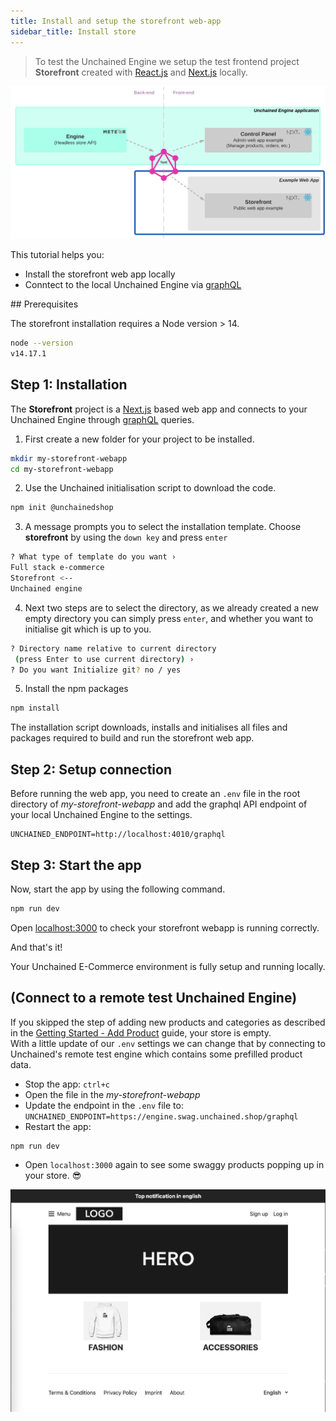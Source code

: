 ```yaml
---
title: Install and setup the storefront web-app
sidebar_title: Install store
---
```


> To test the Unchained Engine we setup the test frontend project **Storefront** created with [React.js](https://reactjs.org/) and [Next.js](https://nextjs.org/) locally.

![diagram](../images/getting-started/Storefront_Setup.png)

This tutorial helps you:

- Install the storefront web app locally
- Conntect to the local Unchained Engine via [graphQL](https://graphql.org/)

## Prerequisites

The storefront installation requires a Node version > 14.
```bash
node --version
v14.17.1
```

## Step 1: Installation

The **Storefront** project is a [Next.js](https://nextjs.org/) based web app and connects to your Unchained Engine through [graphQL](https://graphql.org/) queries.

1. First create a new folder for your project to be installed.
```bash
mkdir my-storefront-webapp
cd my-storefront-webapp
```
2. Use the Unchained initialisation script to download the code.
```bash
npm init @unchainedshop
```
3. A message prompts you to select the installation template. Choose **storefront** by using the `down key` and press `enter` 
```bash
? What type of template do you want › 
Full stack e-commerce
Storefront <--
Unchained engine
```
4. Next two steps are to select the directory, as we already created a new empty directory you can simply press `enter`, and whether you want to initialise git which is up to you.
```bash
? Directory name relative to current directory 
 (press Enter to use current directory) › 
? Do you want Initialize git? no / yes
```
5. Install the npm packages
```bash
npm install
```

The installation script downloads, installs and initialises all files and packages required to build and run the storefront web app.

## Step 2: Setup connection

Before running the web app, you need to create an `.env` file in the root directory of _my-storefront-webapp_ and add the graphql API endpoint of your local Unchained Engine to the settings.

```
UNCHAINED_ENDPOINT=http://localhost:4010/graphql
```

## Step 3: Start the app

Now, start the app by using the following command.

```bash
npm run dev
```

Open [localhost:3000](http://localhost:3000) to check your storefront webapp is running correctly.

And that's it!

Your Unchained E-Commerce environment is fully setup and running locally.

## (Connect to a remote test Unchained Engine)

If you skipped the step of adding new products and categories as described in the [Getting Started - Add Product](/getting-started/engine-controlpanel) guide, your store is empty.<br />
With a little update of our `.env` settings we can change that by connecting to Unchained's remote test engine which contains some prefilled product data.

- Stop the app: `ctrl+c`
- Open the file in the _my-storefront-webapp_
- Update the endpoint in the `.env` file to: `UNCHAINED_ENDPOINT=https://engine.swag.unchained.shop/graphql`
- Restart the app:
```bash
npm run dev
```
- Open `localhost:3000` again to see some swaggy products popping up in your store. 😎

![diagram](../images/getting-started/Storefront-Swag-Startscreen.png)
